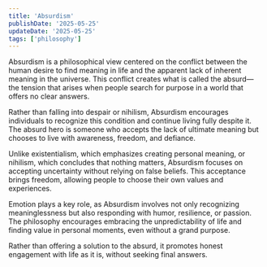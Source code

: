 ```yaml
---
title: 'Absurdism'
publishDate: '2025-05-25'
updateDate: '2025-05-25'
tags: ['philosophy']
---
```


Absurdism is a philosophical view centered on the conflict between the human desire to find meaning in life and the apparent lack of inherent meaning in the universe. This conflict creates what is called the absurd—the tension that arises when people search for purpose in a world that offers no clear answers.

Rather than falling into despair or nihilism, Absurdism encourages individuals to recognize this condition and continue living fully despite it. The absurd hero is someone who accepts the lack of ultimate meaning but chooses to live with awareness, freedom, and defiance.

Unlike existentialism, which emphasizes creating personal meaning, or nihilism, which concludes that nothing matters, Absurdism focuses on accepting uncertainty without relying on false beliefs. This acceptance brings freedom, allowing people to choose their own values and experiences.

Emotion plays a key role, as Absurdism involves not only recognizing meaninglessness but also responding with humor, resilience, or passion. The philosophy encourages embracing the unpredictability of life and finding value in personal moments, even without a grand purpose.

Rather than offering a solution to the absurd, it promotes honest engagement with life as it is, without seeking final answers.
